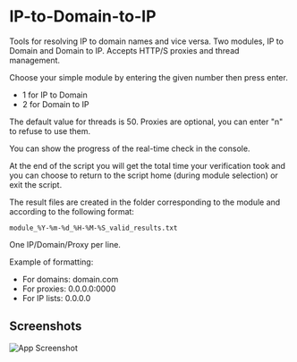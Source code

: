 
# IP-to-Domain-to-IP

Tools for resolving IP to domain names and vice versa. Two modules, IP to Domain and Domain to IP. Accepts HTTP/S proxies and thread management.

Choose your simple module by entering the given number then press enter.
- 1 for IP to Domain
- 2 for Domain to IP

The default value for threads is 50.
Proxies are optional, you can enter "n" to refuse to use them.

You can show the progress of the real-time check in the console.

At the end of the script you will get the total time your verification took and you can choose to return to the script home (during module selection) or exit the script.

The result files are created in the folder corresponding to the module and according to the following format:

```module_%Y-%m-%d_%H-%M-%S_valid_results.txt```

One IP/Domain/Proxy per line.

Example of formatting:
- For domains: domain.com
- For proxies: 0.0.0.0:0000
- For IP lists: 0.0.0.0

## Screenshots

![App Screenshot](https://i.ibb.co/GtJZn5c/001.png)
